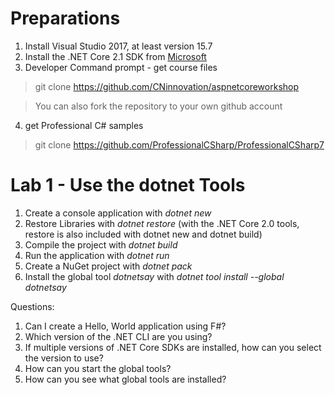# Preparations

1. Install Visual Studio 2017, at least version 15.7
2. Install the .NET Core 2.1 SDK from [Microsoft](https://www.microsoft.com/net/download/windows)
3. Developer Command prompt - get course files

> git clone https://github.com/CNinnovation/aspnetcoreworkshop

> You can also fork the repository to your own github account

4. get Professional C# samples

> git clone https://github.com/ProfessionalCSharp/ProfessionalCSharp7

# Lab 1 - Use the dotnet Tools

1. Create a console application with *dotnet new*
2. Restore Libraries with *dotnet restore* (with the .NET Core 2.0 tools, restore is also included with dotnet new and dotnet build)
3. Compile the project with *dotnet build*
4. Run the application with *dotnet run*
5. Create a NuGet project with *dotnet pack*
6. Install the global tool *dotnetsay* with *dotnet tool install --global dotnetsay*

Questions:

1. Can I create a Hello, World application using F#?
2. Which version of the .NET CLI are you using?
3. If multiple versions of .NET Core SDKs are installed, how can you select the version to use?
4. How can you start the global tools?
5. How can you see what global tools are installed?

